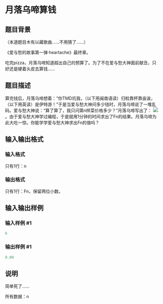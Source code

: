 # 月落乌啼算钱

## 题目背景

（本道题目木有以藏歌曲……不用猜了……）

《爱与愁的故事第一弹·heartache》最终章。

吃完pizza，月落乌啼知道超出自己的预算了。为了不在爱与愁大神面前献丑，只好还是硬着头皮去算钱……

## 题目描述

算完钱后，月落乌啼想着：“你TMD坑我，（以下用闽南语读）归粒靠杯靠亩诶，（以下用英读）是伊特游！”于是当爱与愁大神问多少钱时，月落乌啼说了一堆乱码。爱与愁大神说：“算了算了，我只问第n样菜价格多少？”月落乌啼写出了： ![](https://cdn.luogu.com.cn/upload/pic/507.png) 。由于爱与愁大神学过编程，于是就用1分钟的时间求出了Fn的结果。月落乌啼为此大吃一惊。你能学学爱与愁大神求出Fn的值吗？

## 输入输出格式

### 输入格式

只有1行：n

### 输出格式

只有1行：Fn，保留两位小数。

## 输入输出样例

### 输入样例 #1

```cpp
6
```


### 输出样例 #1

```cpp
8.00
```


## 说明

简单死了……

所有数据：n

